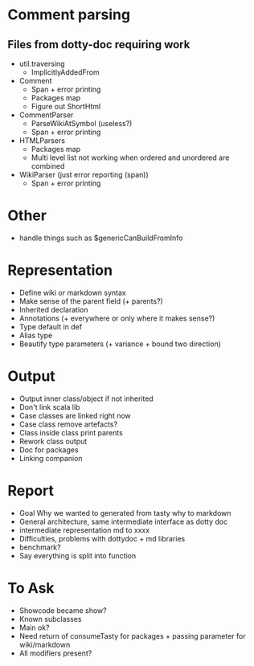 # Comment parsing
## Files from dotty-doc requiring work
* util.traversing
  * ImplicitlyAddedFrom
* Comment
  * Span + error printing
  * Packages map
  * Figure out ShortHtml
* CommentParser
  * ParseWikiAtSymbol (useless?)
  * Span + error printing
* HTMLParsers
  * Packages map
  * Multi level list not working when ordered and unordered are combined
* WikiParser (just error reporting (span))
  * Span + error printing

# Other
* handle things such as $genericCanBuildFromInfo

# Representation
* Define wiki or markdown syntax
* Make sense of the parent field (+ parents?)
* Inherited declaration
* Annotations (+ everywhere or only where it makes sense?)
* Type default in def
* Alias type
* Beautify type parameters (+ variance + bound two direction)

# Output
* Output inner class/object if not inherited
* Don't link scala lib
* Case classes are linked right now
* Case class remove artefacts?
* Class inside class print parents
* Rework class output
* Doc for packages
* Linking companion

# Report
* Goal Why we wanted to generated from tasty why to markdown
* General architecture, same intermediate interface as dotty doc
* intermediate representation md to xxxx
* Difficulties, problems with dottydoc + md libraries
* benchmark?
* Say everything is split into function

# To Ask
* Showcode became show?
* Known subclasses
* Main ok?
* Need return of consumeTasty for packages + passing parameter for wiki/markdown
* All modifiers present?